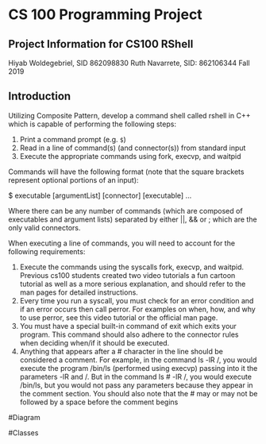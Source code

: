 # CS 100 Programming Project

## Project Information for CS100 RShell
Hiyab Woldegebriel, SID 862098830
Ruth Navarrete, SID: 862106344
Fall 2019

## Introduction
Utilizing Composite Pattern, develop a command shell called rshell in C++ which is capable of performing the following steps:

1. Print a command prompt (e.g. `$`)
1. Read in a line of command(s) (and connector(s)) from standard input
1. Execute the appropriate commands using fork, execvp, and waitpid

Commands will have the following format (note that the square brackets represent optional portions of an input):

$ executable [argumentList] [connector] [executable] ...

Where there can be any number of commands (which are composed of executables and argument lists) separated by either ||, && or ; which are the only valid connectors.

When executing a line of commands, you will need to account for the following requirements:

1. Execute the commands using the syscalls fork, execvp, and waitpid. Previous cs100 students created two video tutorials a fun cartoon tutorial as well as a more serious explanation, and should refer to the man pages for detailed instructions.
1. Every time you run a syscall, you must check for an error condition and if an error occurs then call perror. For examples on when, how, and why to use perror, see this video tutorial or the official man page.
1. You must have a special built-in command of exit which exits your program. This command should also adhere to the connector rules when deciding when/if it should be executed.
1. Anything that appears after a # character in the line should be considered a comment. For example, in the command ls -lR /, you would execute the program /bin/ls (performed using execvp) passing into it the parameters -lR and /. But in the command ls # -lR /, you would execute /bin/ls, but you would not pass any parameters because they appear in the comment section. You should also note that the # may or may not be followed by a space before the comment begins

#Diagram

#Classes
